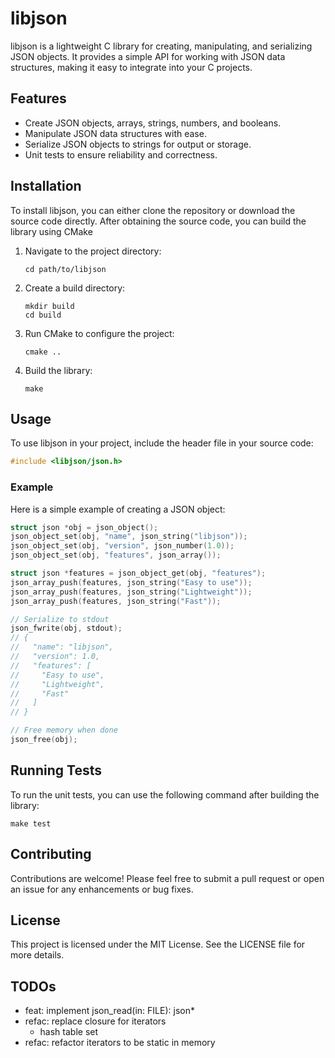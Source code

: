 # libjson

libjson is a lightweight C library for creating, manipulating, and serializing JSON objects. It provides a simple API for working with JSON data structures, making it easy to integrate into your C projects.

## Features

- Create JSON objects, arrays, strings, numbers, and booleans.
- Manipulate JSON data structures with ease.
- Serialize JSON objects to strings for output or storage.
- Unit tests to ensure reliability and correctness.

## Installation

To install libjson, you can either clone the repository or download the source code directly. After obtaining the source code, you can build the library using CMake

1. Navigate to the project directory:
   ```
   cd path/to/libjson
   ```

2. Create a build directory:
   ```
   mkdir build
   cd build
   ```

3. Run CMake to configure the project:
   ```
   cmake ..
   ```

4. Build the library:
   ```
   make
   ```

## Usage

To use libjson in your project, include the header file in your source code:

```c
#include <libjson/json.h>
```

### Example

Here is a simple example of creating a JSON object:

```c
struct json *obj = json_object();
json_object_set(obj, "name", json_string("libjson"));
json_object_set(obj, "version", json_number(1.0));
json_object_set(obj, "features", json_array());

struct json *features = json_object_get(obj, "features");
json_array_push(features, json_string("Easy to use"));
json_array_push(features, json_string("Lightweight"));
json_array_push(features, json_string("Fast"));

// Serialize to stdout
json_fwrite(obj, stdout);
// {
//   "name": "libjson",
//   "version": 1.0,
//   "features": [
//     "Easy to use",
//     "Lightweight",
//     "Fast"
//   ]
// }

// Free memory when done
json_free(obj);
```

## Running Tests

To run the unit tests, you can use the following command after building the library:

```
make test
```

## Contributing

Contributions are welcome! Please feel free to submit a pull request or open an issue for any enhancements or bug fixes.

## License

This project is licensed under the MIT License. See the LICENSE file for more details.

## TODOs

- feat: implement json_read(in: FILE): json*
- refac: replace closure for iterators
   - hash table set
- refac: refactor iterators to be static in memory